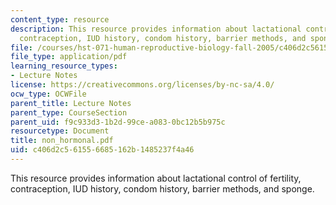 ```yaml
---
content_type: resource
description: This resource provides information about lactational control of fertility,
  contraception, IUD history, condom history, barrier methods, and sponge.
file: /courses/hst-071-human-reproductive-biology-fall-2005/c406d2c561556685162b1485237f4a46_non_hormonal.pdf
file_type: application/pdf
learning_resource_types:
- Lecture Notes
license: https://creativecommons.org/licenses/by-nc-sa/4.0/
ocw_type: OCWFile
parent_title: Lecture Notes
parent_type: CourseSection
parent_uid: f9c933d3-1b2d-99ce-a083-0bc12b5b975c
resourcetype: Document
title: non_hormonal.pdf
uid: c406d2c5-6155-6685-162b-1485237f4a46
---
```

This resource provides information about lactational control of fertility, contraception, IUD history, condom history, barrier methods, and sponge.